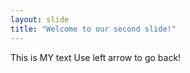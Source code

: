 ```yaml
---
layout: slide
title: "Welcome to our second slide!"
---
```

This is MY text
Use left arrow to go back!
